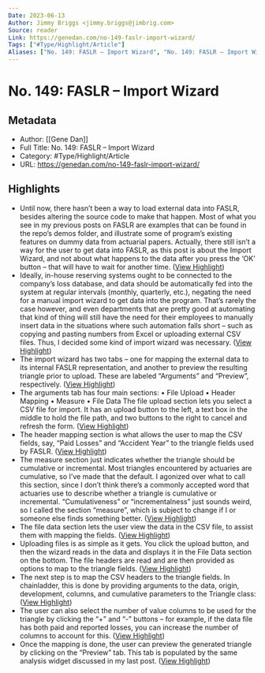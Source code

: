 ```yaml
---
Date: 2023-06-13
Author: Jimmy Briggs <jimmy.briggs@jimbrig.com>
Source: reader
Link: https://genedan.com/no-149-faslr-import-wizard/
Tags: ["#Type/Highlight/Article"]
Aliases: ["No. 149: FASLR – Import Wizard", "No. 149: FASLR – Import Wizard"]
---
```

# No. 149: FASLR – Import Wizard

## Metadata
- Author: [[Gene Dan]]
- Full Title: No. 149: FASLR – Import Wizard
- Category: #Type/Highlight/Article
- URL: https://genedan.com/no-149-faslr-import-wizard/

## Highlights
- Until now, there hasn’t been a way to load external data into FASLR, besides altering the source code to make that happen. Most of what you see in my previous posts on FASLR are examples that can be found in the repo’s demos folder, and illustrate some of program’s existing features on dummy data from actuarial papers. Actually, there still isn’t a way for the user to get data into FASLR, as this post is about the Import Wizard, and not about what happens to the data after you press the ‘OK’ button – that will have to wait for another time. ([View Highlight](https://read.readwise.io/read/01gt8fq168ppr3jwkp0ee78e3x))
- Ideally, in-house reserving systems ought to be connected to the company’s loss database, and data should be automatically fed into the system at regular intervals (monthly, quarterly, etc.), negating the need for a manual import wizard to get data into the program. That’s rarely the case however, and even departments that are pretty good at automating that kind of thing will still have the need for their employees to manually insert data in the situations where such automation falls short – such as copying and pasting numbers from Excel or uploading external CSV files. Thus, I decided some kind of import wizard was necessary. ([View Highlight](https://read.readwise.io/read/01gt8fr1w35ax6p0h8xx2wfnxn))
- The import wizard has two tabs – one for mapping the external data to its internal FASLR representation, and another to preview the resulting triangle prior to upload. These are labeled “Arguments” and “Preview”, respectively. ([View Highlight](https://read.readwise.io/read/01gt8frqzg8746zn9w5nxjkgv5))
- The arguments tab has four main sections:
  • File Upload
  • Header Mapping
  • Measure
  • File Data
  The file upload section lets you select a CSV file for import. It has an upload button to the left, a text box in the middle to hold the file path, and two buttons to the right to cancel and refresh the form. ([View Highlight](https://read.readwise.io/read/01gt8fs7qcgkv4gfw530n6bern))
- The header mapping section is what allows the user to map the CSV fields, say, “Paid Losses” and “Accident Year” to the triangle fields used by FASLR. ([View Highlight](https://read.readwise.io/read/01gt8fsb5rqna7mh0z8fkn5as3))
- The measure section just indicates whether the triangle should be cumulative or incremental. Most triangles encountered by actuaries are cumulative, so I’ve made that the default. I agonized over what to call this section, since I don’t think there’s a commonly accepted word that actuaries use to describe whether a triangle is cumulative or incremental. “Cumulativeness” or “incrementalness” just sounds weird, so I called the section “measure”, which is subject to change if I or someone else finds something better. ([View Highlight](https://read.readwise.io/read/01gt8fscqs0h8gd7mq3556jpp4))
- The file data section lets the user view the data in the CSV file, to assist them with mapping the fields. ([View Highlight](https://read.readwise.io/read/01gt8fsg84f1925cg9d1fa7r6k))
- Uploading files is as simple as it gets. You click the upload button, and then the wizard reads in the data and displays it in the File Data section on the bottom. The file headers are read and are then provided as options to map to the triangle fields. ([View Highlight](https://read.readwise.io/read/01gt8fsnjd0cd8m0say2jypm4c))
- The next step is to map the CSV headers to the triangle fields. In chainladder, this is done by providing arguments to the data, origin, development, columns, and cumulative parameters to the Triangle class: ([View Highlight](https://read.readwise.io/read/01gt8fsy0sr1ry2deja5hy8d79))
- The user can also select the number of value columns to be used for the triangle by clicking the “+” and “-” buttons – for example, if the data file has both paid and reported losses, you can increase the number of columns to account for this. ([View Highlight](https://read.readwise.io/read/01gt8ftdx76pqvswgzvr7knn77))
- Once the mapping is done, the user can preview the generated triangle by clicking on the “Preview” tab. This tab is populated by the same analysis widget discussed in my last post. ([View Highlight](https://read.readwise.io/read/01gt8fthwc463bzzjqx2b50s1z))
